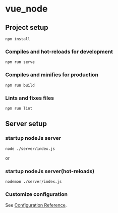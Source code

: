 # vue_node

## Project setup
```
npm install
```

### Compiles and hot-reloads for development
```
npm run serve
```

### Compiles and minifies for production
```
npm run build
```

### Lints and fixes files
```
npm run lint
```
## Server setup

### startup nodeJs server
```
node ./server/index.js
```
or 

### startup nodeJs server(hot-reloads)
```
nodemon ./server/index.js
```

### Customize configuration
See [Configuration Reference](https://cli.vuejs.org/config/).

